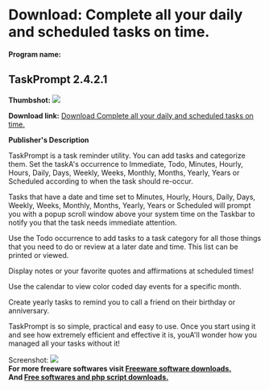 # Download: Complete all your daily and scheduled tasks on time.

**Program name:**

## TaskPrompt 2.4.2.1

  
**Thumbshot:** ![](http://www.freewarefiles.com/screenshot/taskprompt23_md.gif)   
  
**Download link:** [Download Complete all your daily and scheduled tasks on time.](http://freesoftwares.boysofts.com/TaskPrompt_program_14818.html)  
  


**Publisher's Description**  
  


TaskPrompt is a task reminder utility. You can add tasks and categorize them. Set the taskA's occurrence to Immediate, Todo, Minutes, Hourly, Hours, Daily, Days, Weekly, Weeks, Monthly, Months, Yearly, Years or Scheduled according to when the task should re-occur. 

Tasks that have a date and time set to Minutes, Hourly, Hours, Daily, Days, Weekly, Weeks, Monthly, Months, Yearly, Years or Scheduled will prompt you with a popup scroll window above your system time on the Taskbar to notify you that the task needs immediate attention.

Use the Todo occurrence to add tasks to a task category for all those things that you need to do or review at a later date and time. This list can be printed or viewed.

Display notes or your favorite quotes and affirmations at scheduled times!

Use the calendar to view color coded day events for a specific month.

Create yearly tasks to remind you to call a friend on their birthday or anniversary.

TaskPrompt is so simple, practical and easy to use. Once you start using it and see how extremely efficient and effective it is, youA'll wonder how you managed all your tasks without it! 

  
  
Screenshot: ![](http://www.freewarefiles.com/screenshot/taskprompt23.gif)   
**For more freeware softwares visit [Freeware software downloads.](http://freesoftwares.boysofts.com/)**   
**And [Free softwares and php script downloads.](http://www.boysofts.com/)**
